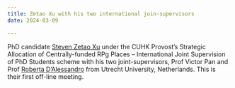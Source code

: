 ```yaml
---
title: Zetao Xu with his two international join-supervisors
date: 2024-03-09

---
```

PhD candidate [Steven Zetao Xu](https://stevenzetaoxu.github.io/WhatATheme/) under the CUHK Provost’s Strategic Allocation of Centrally-funded RPg Places – International Joint Supervision of PhD Students scheme with his two joint-supervisors, Prof Victor Pan and Prof [Roberta D’Alessandro](https://www.uu.nl/staff/RAGDAlessandro) from Utrecht University, Netherlands. This is their first off-line meeting.
